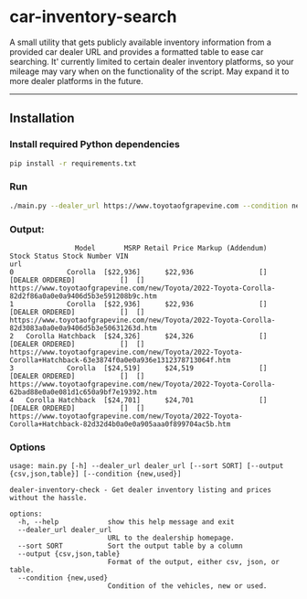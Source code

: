 # car-inventory-search

A small utility that gets publicly available inventory information from a provided car dealer URL
and provides a formatted table to ease car searching. It' currently limited to certain dealer inventory platforms,
so your mileage may vary when on the functionality of the script. May expand it to more dealer platforms in the future.

---

## Installation

### Install required Python dependencies
```bash
pip install -r requirements.txt
```

### Run
```bash
./main.py --dealer_url https://www.toyotaofgrapevine.com --condition new
```

### Output:
```
                Model       MSRP Retail Price Markup (Addendum)      Stock Status Stock Number VIN                                                                                                              url
0             Corolla  [$22,936]      $22,936                []  [DEALER ORDERED]           []  []            https://www.toyotaofgrapevine.com/new/Toyota/2022-Toyota-Corolla-82d2f86a0a0e0a9406d5b3e591208b9c.htm
1             Corolla  [$22,936]      $22,936                []  [DEALER ORDERED]           []  []            https://www.toyotaofgrapevine.com/new/Toyota/2022-Toyota-Corolla-82d3083a0a0e0a9406d5b3e50631263d.htm
2   Corolla Hatchback  [$24,326]      $24,326                []  [DEALER ORDERED]           []  []  https://www.toyotaofgrapevine.com/new/Toyota/2022-Toyota-Corolla+Hatchback-63e3874f0a0e0a936e1312378713064f.htm
3             Corolla  [$24,519]      $24,519                []  [DEALER ORDERED]           []  []            https://www.toyotaofgrapevine.com/new/Toyota/2022-Toyota-Corolla-62bad88e0a0e081d1c650a9bf7e19392.htm
4   Corolla Hatchback  [$24,701]      $24,701                []  [DEALER ORDERED]           []  []  https://www.toyotaofgrapevine.com/new/Toyota/2022-Toyota-Corolla+Hatchback-82d32d4b0a0e0a905aaa0f899704ac5b.htm

```


### Options
```
usage: main.py [-h] --dealer_url dealer_url [--sort SORT] [--output {csv,json,table}] [--condition {new,used}]

dealer-inventory-check - Get dealer inventory listing and prices without the hassle.

options:
  -h, --help            show this help message and exit
  --dealer_url dealer_url
                        URL to the dealership homepage.
  --sort SORT           Sort the output table by a column
  --output {csv,json,table}
                        Format of the output, either csv, json, or table.
  --condition {new,used}
                        Condition of the vehicles, new or used.
```
